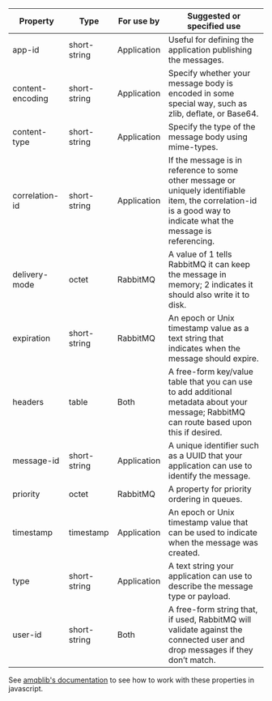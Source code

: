 |Property|Type|For use by|Suggested or specified use|
|--- |--- |--- |--- |
|app-id|short-string|Application|Useful for defining the application publishing the messages.|
|content-encoding|short-string|Application|Specify whether your message body is encoded in some special way, such as zlib, deflate, or Base64.|
|content-type|short-string|Application|Specify the type of the message body using mime-types.|
|correlation-id|short-string|Application|If the message is in reference to some other message or uniquely identifiable item, the correlation-id is a good way to indicate what the message is referencing.|
|delivery-mode|octet|RabbitMQ|A value of 1 tells RabbitMQ it can keep the message in memory; 2 indicates it should also write it to disk.|
|expiration|short-string|RabbitMQ|An epoch or Unix timestamp value as a text string that indicates when the message should expire.|
|headers|table|Both|A free-form key/value table that you can use to add additional metadata about your message; RabbitMQ can route based upon this if desired.|
|message-id|short-string|Application|A unique identifier such as a UUID that your application can use to identify the message.|
|priority|octet|RabbitMQ|A property for priority ordering in queues.|
|timestamp|timestamp|Application|An epoch or Unix timestamp value that can be used to indicate when the message was created.|
|type|short-string|Application|A text string your application can use to describe the message type or payload.|
|user-id|short-string|Both|A free-form string that, if used, RabbitMQ will validate against the connected user and drop messages if they don’t match.|

See [amqblib's documentation](http://www.squaremobius.net/amqp.node/channel_api.html#channel_publish) to see how to work with these properties in javascript. 

